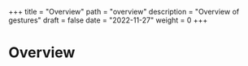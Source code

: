 +++
title = "Overview"
path = "overview"
description = "Overview of gestures"
draft = false
date = "2022-11-27"
weight = 0
+++
# Overview
